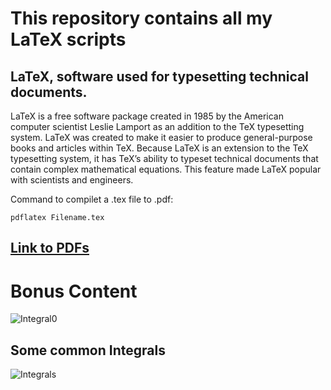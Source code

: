 # This repository contains all my LaTeX scripts

## LaTeX, software used for typesetting technical documents. <br>
LaTeX is a free software package created in 1985 by the American computer scientist Leslie Lamport as an addition to the TeX typesetting system. 
LaTeX was created to make it easier to produce general-purpose books and articles within TeX. 
Because LaTeX is an extension to the TeX typesetting system, it has TeX’s ability to typeset technical documents that contain complex mathematical equations. 
This feature made LaTeX popular with scientists and engineers.

Command to compilet a .tex file to .pdf:

    pdflatex Filename.tex

## [Link to PDFs](https://drive.google.com/drive/folders/1_f8wfNFavg0N-pFghoBE8XDA4orCtw4r?usp=share_link)

# Bonus Content
<!--$$
\displaystyle \int \frac{x}{(x^2+3)\sqrt{x^2+2}} \ dx
$$

Let $u = x^2+2 \implies du = 2 \ dx$
$$
\displaystyle \therefore \int \frac{x}{(x^2+3)\sqrt{x^2+2}} \ dx = \frac{1}{2} \int \frac{du}{u^{\frac{3}{2}}+u^{\frac{1}{2}}} 
$$

Let $\sqrt{u} = t \implies du = 2t \ dt$

$$
\displaystyle \therefore \frac{1}{2} \int \frac{du}{u^{\frac{3}{2}}+u^{\frac{1}{2}}} = \frac{1}{\cancel{2}} \int \frac{\cancel{2}t}{t^3+t} \ dt = \int \frac{1}{1+t^2} \ dt = \arctan(t)+C
$$

Plugging in previous substitutions we get

$$
\displaystyle \int \frac{x}{(x^2+3)\sqrt{x^2+2}} \ dx = \boxed{\arctan(\sqrt{x^2+2})+C}

$$-->
![Integral0](https://github.com/DarkMortal/Mathematics/assets/67017303/803d5705-6b3d-4e07-aa8e-d3d914bc534a)

## Some common Integrals
![Integrals](https://github.com/DarkMortal/DarkMortal/assets/67017303/ec7fdb17-0f0b-4a5a-be29-8718261a0885)
